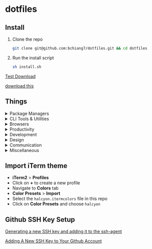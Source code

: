 # dotfiles

## Install

1. Clone the repo

   ```bash
   git clone git@github.com:bchiang7/dotfiles.git && cd dotfiles
   ```

2. Run the install script

   ```bash
   sh install.sh
   ```

[Test Download](./install.sh)

<a href="#" download="./install.sh">download this</a>

## Things

<details>
<summary>Package Managers</summary>

- [NVM](https://github.com/creationix/nvm/)
- [Yarn](https://yarnpkg.com/en/)
- [Homebrew](http://brew.sh/)

</details>

<details>
<summary>CLI Tools & Utilities</summary>

- [XCode Command Line Tools](https://developer.apple.com/xcode/downloads/)
- [ZSH](https://github.com/robbyrussell/oh-my-zsh/wiki/Installing-ZSH)
- [Oh My Zsh](https://github.com/robbyrussell/oh-my-zsh)
- [Spaceship Prompt for ZSH](https://github.com/denysdovhan/spaceship-prompt)
- [Trash](https://github.com/sindresorhus/trash-cli)
- [Gulp](https://gulpjs.com/)
- [Gatsby](https://www.gatsbyjs.org/docs/)
- [Vue](https://cli.vuejs.org/)
- [vsce](https://code.visualstudio.com/docs/extensions/publish-extension)
- [yo](https://github.com/yeoman/yo)
- [z](https://github.com/rupa/z)
- [mas](https://github.com/mas-cli/mas)

</details>

<details>
<summary>Browsers</summary>

- [Chrome](https://www.google.com/chrome/browser/desktop/)
- [Chrome Canary](https://www.google.com/chrome/canary/)
- [Firefox](https://www.mozilla.org/en-US/firefox/new/)
- [Firefox Developer Edition](https://www.mozilla.org/en-US/firefox/developer/)

</details>

<details>
<summary>Productivity</summary>

- [Google Backup & Sync](https://www.google.com/drive/download/)
- [Spectacle](https://www.spectacleapp.com/)
- [Clipy](https://clipy-app.com/)
- [Alfred](https://www.alfredapp.com/)
- [1Password](https://1password.com/)
- [Next Meeting](https://itunes.apple.com/us/app/next-meeting/id1017470484?mt=12)
- [Todoist](https://todoist.com/downloads/mac)
- [Google Keep Desktop](https://github.com/andrepolischuk/keep)

</details>

<details>
<summary>Development</summary>

- [Visual Studio Code](https://code.visualstudio.com/)
- [Sublime Text](https://www.sublimetext.com/)
- [Atom](https://atom.io/)
- [iTerm2](https://www.iterm2.com/)
- [Hyper](https://hyper.is/)
- [Postman](https://www.getpostman.com/)
- [Docker](https://docs.docker.com/docker-for-mac/install/)
- [XCode](https://developer.apple.com/xcode/)

</details>

<details>
<summary>Design</summary>

- [Sketch](https://www.sketchapp.com/)
- [ImageOptim](https://imageoptim.com/mac)

</details>

<details>
<summary>Communication</summary>

- [Slack](https://slack.com/)
- [Spark](https://sparkmailapp.com/)
- [Android Messages Desktop](https://github.com/chrisknepper/android-messages-desktop)
- [Messenger for Mac](https://fbmacmessenger.rsms.me/)

</details>

<details>
<summary>Miscellaneous</summary>

- [Rocket](http://matthewpalmer.net/rocket/)
- [Spotify](https://www.spotify.com/)
- [VLC](http://www.videolan.org/)

</details>

## Import iTerm theme

- **iTerm2** > **Profiles**
- Click on **+** to create a new profile
- Navigate to **Colors** tab
- **Color Presets** > **Import**
- Select the `halcyon.itermcolors` file in this repo
- Click on **Color Presets** and choose `halcyon`

## Github SSH Key Setup

[Generating a new SSH key and adding it to the ssh-agent](https://help.github.com/articles/generating-a-new-ssh-key-and-adding-it-to-the-ssh-agent/)

[Adding A New SSH Key to Your Github Account](https://help.github.com/articles/adding-a-new-ssh-key-to-your-github-account/)
